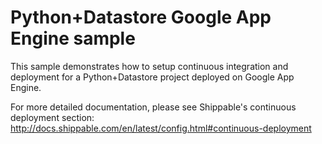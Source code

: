 Python+Datastore Google App Engine sample
=========================================

This sample demonstrates how to setup continuous integration and deployment for a Python+Datastore project deployed on Google App Engine.

For more detailed documentation, please see Shippable's continuous deployment section: http://docs.shippable.com/en/latest/config.html#continuous-deployment
